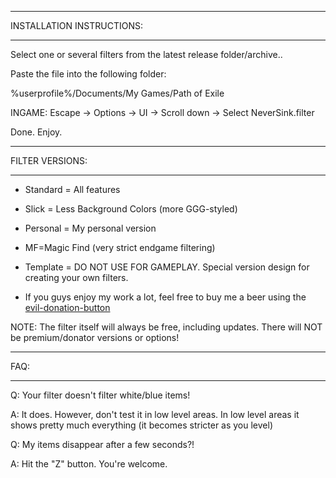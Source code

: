 --------------------------

INSTALLATION INSTRUCTIONS:

--------------------------

Select one or several filters from the latest release folder/archive..

Paste the file into the following folder:

%userprofile%/Documents/My Games/Path of Exile

INGAME: Escape -> Options -> UI -> Scroll down -> Select NeverSink.filter

Done. Enjoy.

--------------------------

FILTER VERSIONS:

--------------------------

- Standard = All features
- Slick = Less Background Colors (more GGG-styled)
- Personal = My personal version
- MF=Magic Find (very strict endgame filtering)
- Template = DO NOT USE FOR GAMEPLAY. Special version design for creating your own filters.

- If you guys enjoy my work a lot, feel free to buy me a beer using the [evil-donation-button](https://www.paypal.com/cgi-bin/webscr?cmd=_s-xclick&hosted_button_id=6J3S7PBNDQGY2)

NOTE: The filter itself will always be free, including updates. There will NOT be premium/donator versions or options!

--------------------------

FAQ:

--------------------------

Q: Your filter doesn't filter white/blue items!

A: It does. However, don't test it in low level areas. In low level areas it shows pretty much everything (it becomes stricter as you level)


Q: My items disappear after a few seconds?!

A: Hit the "Z" button. You're welcome.

